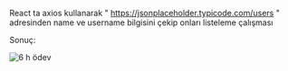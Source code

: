 React ta axios kullanarak " https://jsonplaceholder.typicode.com/users " adresinden name ve username bilgisini çekip onları listeleme çalışması

Sonuç:

![6 h ödev](https://user-images.githubusercontent.com/114886117/201976120-d994031e-de20-41c2-8602-ce50f769e2be.JPG)
